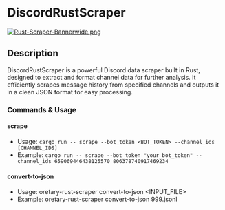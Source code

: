 # DiscordRustScraper
[![Rust-Scraper-Bannerwide.png](https://i.postimg.cc/CxSB8GDM/Rust-Scraper-Bannerwide.png)](https://postimg.cc/2V9SRB2g)

## Description
DiscordRustScraper is a powerful Discord data scraper built in Rust, designed to extract and format channel data for further analysis. It efficiently scrapes message history from specified channels and outputs it in a clean JSON format for easy processing.

### Commands & Usage

#### scrape

- Usage: ``cargo run -- scrape --bot_token <BOT_TOKEN> --channel_ids [CHANNEL_IDS]``
- Example: ``cargo run -- scrape --bot_token "your_bot_token" --channel_ids 659069446438125570 806378740917469234``

#### convert-to-json

- Usage: oretary-rust-scraper convert-to-json <INPUT_FILE>
- Example: oretary-rust-scraper convert-to-json 999.jsonl


